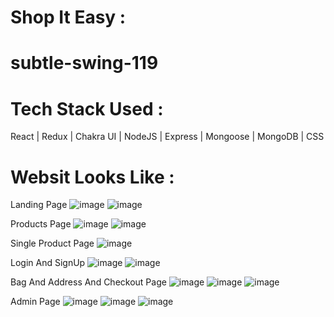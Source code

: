 # Shop It Easy :
# subtle-swing-119

# Tech Stack Used :
 React | Redux | Chakra UI | NodeJS | Express | Mongoose | MongoDB | CSS

# Websit Looks Like :

  Landing Page
  ![image](https://user-images.githubusercontent.com/105987614/213974110-dbcb7cc8-a57a-434c-a4cc-d47a4032020a.png)
  ![image](https://user-images.githubusercontent.com/105987614/213974216-1f0a558d-ff1b-4004-8d48-b088a3520604.png)


  Products Page
  ![image](https://user-images.githubusercontent.com/105987614/213974279-5d90cfc4-7a65-4035-abba-e2d302f9d81d.png)
  ![image](https://user-images.githubusercontent.com/105987614/213974369-fa06f070-e2e1-4947-8f7c-da52ccbf0a24.png)

  Single Product Page
  ![image](https://user-images.githubusercontent.com/105987614/213974437-dac44daa-5770-4127-93b4-85ac50ea3f6e.png)

  Login And SignUp
  ![image](https://user-images.githubusercontent.com/105987614/213974540-4a7cdf26-11b1-4e6e-86a0-c944d370c071.png)
  ![image](https://user-images.githubusercontent.com/105987614/213974558-d7004703-5ec2-4cb8-83ee-a66cd87f0ae7.png)

  Bag And Address And Checkout Page
  ![image](https://user-images.githubusercontent.com/105987614/213974692-9b081939-2720-4ec9-990a-0b588cd6fc80.png)
  ![image](https://user-images.githubusercontent.com/105987614/213974782-94bc672e-e3f0-42c8-a2a1-e5edbea7db94.png)
  ![image](https://user-images.githubusercontent.com/105987614/213974822-1c9bfcfc-1676-4a09-9822-31addffd6739.png)
  
  Admin Page
  ![image](https://user-images.githubusercontent.com/105987614/213974887-4ffc77f6-b6e8-4053-82ff-58ac6336d4a3.png)
  ![image](https://user-images.githubusercontent.com/105987614/213974909-f4db5b99-70a0-4bdb-94e3-5ef721553678.png)
  ![image](https://user-images.githubusercontent.com/105987614/213974932-7c031e23-3e2f-4b85-8819-88e336401bb8.png)
